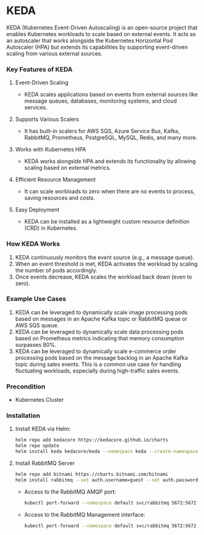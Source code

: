 # KEDA

KEDA (Kubernetes Event-Driven Autoscaling) is an open-source project that enables Kubernetes workloads to scale based on external events. It acts as an autoscaler that works alongside the Kubernetes Horizontal Pod Autoscaler (HPA) but extends its capabilities by supporting event-driven scaling from various external sources.

### Key Features of KEDA

1. Event-Driven Scaling
   * KEDA scales applications based on events from external sources like message queues, databases, monitoring systems, and cloud services.

2. Supports Various Scalers
   * It has built-in scalers for AWS SQS, Azure Service Bus, Kafka, RabbitMQ, Prometheus, PostgreSQL, MySQL, Redis, and many more.

3. Works with Kubernetes HPA
   * KEDA works alongside HPA and extends its functionality by allowing scaling based on external metrics.

4. Efficient Resource Management
   * It can scale workloads to zero when there are no events to process, saving resources and costs.

5. Easy Deployment
   * KEDA can be installed as a lightweight custom resource definition (CRD) in Kubernetes.


### How KEDA Works

1. KEDA continuously monitors the event source (e.g., a message queue).
2. When an event threshold is met, KEDA activates the workload by scaling the number of pods accordingly.
3. Once events decrease, KEDA scales the workload back down (even to zero).


### Example Use Cases

1. KEDA can be leveraged to dynamically scale image processing pods based on messages in an Apache Kafka topic or RabbitMQ queue or AWS SQS queue.
2. KEDA can be leveraged to dynamically scale data processing pods based on Prometheus metrics indicating that memory consumption surpasses 80%.
3. KEDA can be leveraged to dynamically scale e-commerce order processing pods based on the message backlog in an Apache Kafka topic during sales events.
   This is a common use case for handling fluctuating workloads, especially during high-traffic sales events.


### Precondition

  - Kubernetes Cluster


### Installation

1. Install KEDA via Helm:

    ```sh
    helm repo add kedacore https://kedacore.github.io/charts
    helm repo update
    helm install keda kedacore/keda --namespace keda --create-namespace
    ```

2. Install RabbitMQ Server

    ```sh
    helm repo add bitnami https://charts.bitnami.com/bitnami
    helm install rabbitmq --set auth.username=guest --set auth.password=guest bitnami/rabbitmq --wait
    ```

    - Access to the RabbitMQ AMQP port:

        ```sh
        kubectl port-forward --namespace default svc/rabbitmq 5672:5672
        ```

    - Access to the RabbitMQ Management interface:

        ```sh
        kubectl port-forward --namespace default svc/rabbitmq 5672:5672
        ```